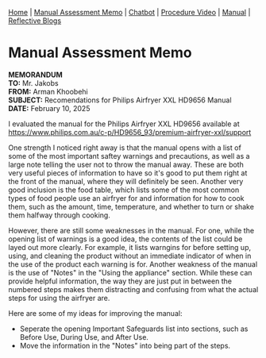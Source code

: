 [Home](index.md) | [Manual Assessment Memo](manual_assessment_memo.md) | [Chatbot](chatbot.md) | [Procedure Video](procedure_video.md) | [Manual](manual.md) | [Reflective Blogs](reflective_blogs.md) 

# Manual Assessment Memo

**MEMORANDUM**  
**TO:** Mr. Jakobs  
**FROM:** Arman Khoobehi  
**SUBJECT:** Recomendations for Philips Airfryer XXL HD9656 Manual  
**DATE:**  February 10, 2025  

I evaluated the manual for the Philips Airfryer XXL HD9656 available at <https://www.philips.com.au/c-p/HD9656_93/premium-airfryer-xxl/support>


One strength I noticed right away is that the manual opens with a list of some of the most important saftey warnings and precautions, as well as a large note telling the user not to throw the manual away. These are both very useful pieces of information to have so it's good to put them right at the front of the manual, where they will definitely be seen. Another very good inclusion is the food table, which lists some of the most common types of food people use an airfryer for and information for how to cook them, such as the amount, time, temperature, and whether to turn or shake them halfway through cooking.

However, there are still some weaknesses in the manual. For one, while the opening list of warnings is a good idea, the contents of the list could be layed out more clearly. For example, it lists warngins for before setting up, using, and cleaning the product without an immediate indicator of when in the use of the product each warning is for. Another weakness of the manual is the use of "Notes" in the "Using the appliance" section. While these can provide helpful information, the way they are just put in between the numbered steps makes them distracting and confusing from what the actual steps for using the airfryer are.

Here are some of my ideas for improving the manual:
- Seperate the opening Important Safeguards list into sections, such as Before Use, During Use, and After Use.
- Move the information in the "Notes" into being part of the steps.
